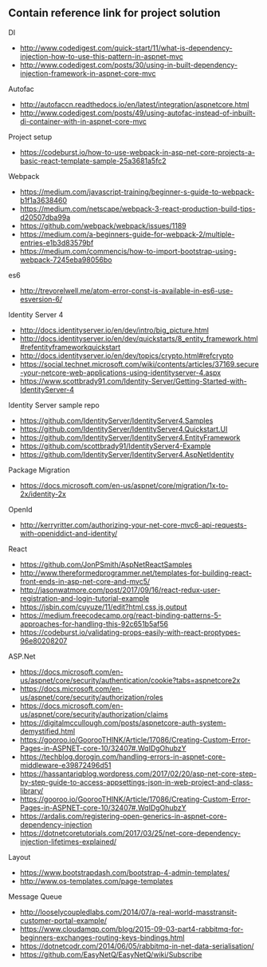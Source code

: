 ## Contain reference link for project solution
DI
* http://www.codedigest.com/quick-start/11/what-is-dependency-injection-how-to-use-this-pattern-in-aspnet-mvc
* http://www.codedigest.com/posts/30/using-in-built-dependency-injection-framework-in-aspnet-core-mvc

Autofac
* http://autofaccn.readthedocs.io/en/latest/integration/aspnetcore.html
* http://www.codedigest.com/posts/49/using-autofac-instead-of-inbuilt-di-container-with-in-aspnet-core-mvc

Project setup
* https://codeburst.io/how-to-use-webpack-in-asp-net-core-projects-a-basic-react-template-sample-25a3681a5fc2

Webpack
* https://medium.com/javascript-training/beginner-s-guide-to-webpack-b1f1a3638460
* https://medium.com/netscape/webpack-3-react-production-build-tips-d20507dba99a
* https://github.com/webpack/webpack/issues/1189
* https://medium.com/a-beginners-guide-for-webpack-2/multiple-entries-e1b3d83579bf
* https://medium.com/commencis/how-to-import-bootstrap-using-webpack-7245eba98056bo

es6 
* http://trevorelwell.me/atom-error-const-is-available-in-es6-use-esversion-6/

Identity Server 4
* http://docs.identityserver.io/en/dev/intro/big_picture.html
* http://docs.identityserver.io/en/dev/quickstarts/8_entity_framework.html#refentityframeworkquickstart
* http://docs.identityserver.io/en/dev/topics/crypto.html#refcrypto
* https://social.technet.microsoft.com/wiki/contents/articles/37169.secure-your-netcore-web-applications-using-identityserver-4.aspx
* https://www.scottbrady91.com/Identity-Server/Getting-Started-with-IdentityServer-4

Identity Server sample repo 
* https://github.com/IdentityServer/IdentityServer4.Samples
* https://github.com/IdentityServer/IdentityServer4.Quickstart.UI
* https://github.com/IdentityServer/IdentityServer4.EntityFramework
* https://github.com/scottbrady91/IdentityServer4-Example
* https://github.com/IdentityServer/IdentityServer4.AspNetIdentity

Package Migration
* https://docs.microsoft.com/en-us/aspnet/core/migration/1x-to-2x/identity-2x

OpenId
* http://kerryritter.com/authorizing-your-net-core-mvc6-api-requests-with-openiddict-and-identity/

React
* https://github.com/JonPSmith/AspNetReactSamples
* http://www.thereformedprogrammer.net/templates-for-building-react-front-ends-in-asp-net-core-and-mvc5/
* http://jasonwatmore.com/post/2017/09/16/react-redux-user-registration-and-login-tutorial-example
* https://jsbin.com/cuyuze/11/edit?html,css,js,output
* https://medium.freecodecamp.org/react-binding-patterns-5-approaches-for-handling-this-92c651b5af56
* https://codeburst.io/validating-props-easily-with-react-proptypes-96e80208207

ASP.Net
* https://docs.microsoft.com/en-us/aspnet/core/security/authentication/cookie?tabs=aspnetcore2x
* https://docs.microsoft.com/en-us/aspnet/core/security/authorization/roles
* https://docs.microsoft.com/en-us/aspnet/core/security/authorization/claims
* https://digitalmccullough.com/posts/aspnetcore-auth-system-demystified.html
* https://gooroo.io/GoorooTHINK/Article/17086/Creating-Custom-Error-Pages-in-ASPNET-core-10/32407#.WqIDgOhubzY
* https://techblog.dorogin.com/handling-errors-in-aspnet-core-middleware-e39872496d51
* https://hassantariqblog.wordpress.com/2017/02/20/asp-net-core-step-by-step-guide-to-access-appsettings-json-in-web-project-and-class-library/
* https://gooroo.io/GoorooTHINK/Article/17086/Creating-Custom-Error-Pages-in-ASPNET-core-10/32407#.WqIDgOhubzY
* https://ardalis.com/registering-open-generics-in-aspnet-core-dependency-injection
* https://dotnetcoretutorials.com/2017/03/25/net-core-dependency-injection-lifetimes-explained/

Layout
* https://www.bootstrapdash.com/bootstrap-4-admin-templates/
* http://www.os-templates.com/page-templates

Message Queue
* http://looselycoupledlabs.com/2014/07/a-real-world-masstransit-customer-portal-example/
* https://www.cloudamqp.com/blog/2015-09-03-part4-rabbitmq-for-beginners-exchanges-routing-keys-bindings.html
* https://dotnetcodr.com/2014/06/05/rabbitmq-in-net-data-serialisation/
* https://github.com/EasyNetQ/EasyNetQ/wiki/Subscribe